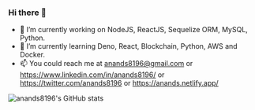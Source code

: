 ### Hi there 👋
- 🔭 I’m currently working on NodeJS, ReactJS, Sequelize ORM, MySQL, Python.
- 🌱 I’m currently learning Deno, React, Blockchain, Python, AWS and Docker.
- 📫 You could reach me at anands8196@gmail.com or https://www.linkedin.com/in/anands8196/ or https://twitter.com/anands8196 or https://anands.netlify.app/


<!-- **anands8196/anands8196** is a ✨ _special_ ✨ repository because its `README.md` (this file) appears on your GitHub profile. -->
![anands8196's GitHub stats](https://github-readme-stats.vercel.app/api?username=anands8196&show_icons=true&theme=radical)

<!-- [![Anurag's github stats](https://github-readme-stats.vercel.app/api?username=anands8196)](https://github.com/anuraghazra/github-readme-stats) -->
<!--
Here are some ideas to get you started:

- 🔭 I’m currently working on ...
- 🌱 I’m currently learning ...
- 👯 I’m looking to collaborate on ...
- 🤔 I’m looking for help with ...
- 💬 Ask me about ...
- 📫 How to reach me: ...
- 😄 Pronouns: ...
- ⚡ Fun fact: ...
-->
